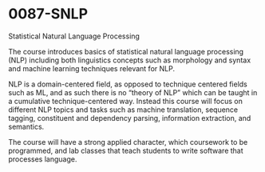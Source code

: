 # 0087-SNLP
Statistical Natural Language Processing

The course introduces basics of statistical natural language processing (NLP) including both linguistics concepts such as morphology and syntax and machine learning techniques relevant for NLP. 

NLP is a domain-centered field, as opposed to technique centered fields such as ML, and as such there is no “theory of NLP” which can be taught in a cumulative technique-centered way. Instead this course will focus on different NLP topics and tasks such as machine translation, sequence tagging, constituent and dependency parsing, information extraction, and semantics. 

The course will have a strong applied character, which coursework to be programmed, and lab classes that teach students to write software that processes language.  
